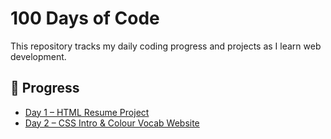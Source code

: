 # 100 Days of Code

This repository tracks my daily coding progress and projects as I learn web development.

## 🌟 Progress

- [Day 1 – HTML Resume Project](Day01-HTML-Resume/)
- [Day 2 – CSS Intro & Colour Vocab Website](Day02-CSS-Intro/)

